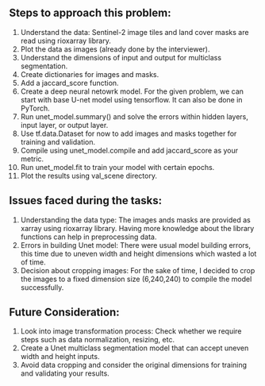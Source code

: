 ## Steps to approach this problem:

1. Understand the data: Sentinel-2 image tiles and land cover masks are read using rioxarray library.
2. Plot the data as images (already done by the interviewer).
3. Understand the dimensions of input and output for multiclass segmentation.
4. Create dictionaries for images and masks.
5. Add a jaccard_score function.
6. Create a deep neural netowrk model. For the given problem, we can start with base U-net model using tensorflow. It can also be done in PyTorch.
7. Run unet_model.summary() and solve the errors within hidden layers, input layer, or output layer.
8. Use tf.data.Dataset for now to add images and masks together for training and validation.
9. Compile using unet_model.compile and add jaccard_score as your metric.
10. Run unet_model.fit to train your model with certain epochs.
11. Plot the results using val_scene directory. 


## Issues faced during the tasks:
1. Understanding the data type: The images ands masks are provided as xarray using rioxarray library. Having more knowledge about the library functions can help in preprocessing data.
2. Errors in building Unet model: There were usual model building errors, this time due to uneven width and height dimensions which wasted a lot of time.
3. Decision about cropping images: For the sake of time, I decided to crop the images to a fixed dimension size (6,240,240) to compile the model successfully.   

## Future Consideration:
1. Look into image transformation process: Check whether we require steps such as data normalization, resizing, etc.
2. Create a Unet multiclass segmentation model that can accept uneven width and height inputs.
3. Avoid data cropping and consider the original dimensions for training and validating your results.
   
